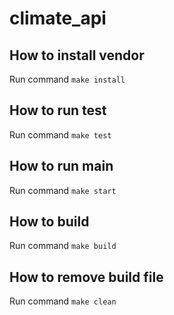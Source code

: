 # climate_api
## How to install vendor
Run command `make install`
## How to run test
Run command `make test`
## How to run main
Run command `make start`
## How to build
Run command `make build`
## How to remove build file
Run command `make clean`
